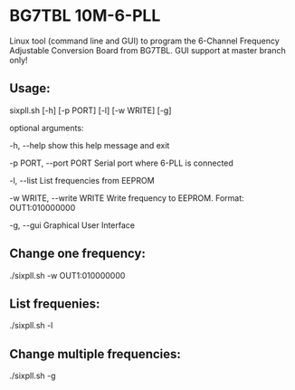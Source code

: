 # BG7TBL 10M-6-PLL
Linux tool (command line and GUI) to program the 6-Channel Frequency Adjustable Conversion Board from BG7TBL.
GUI support at master branch only!

Usage:
------
sixpll.sh [-h] [-p PORT] [-l] [-w WRITE] [-g]

optional arguments:

-h, --help            show this help message and exit

-p PORT, --port PORT  Serial port where 6-PLL is connected

-l, --list            List frequencies from EEPROM

-w WRITE, --write WRITE Write frequency to EEPROM. Format: OUT1:010000000

-g, --gui             Graphical User Interface

Change one frequency:
---------------------
./sixpll.sh -w OUT1:010000000

List frequenies:
----------------
./sixpll.sh -l

Change multiple frequencies:
----------------------------
./sixpll.sh -g
